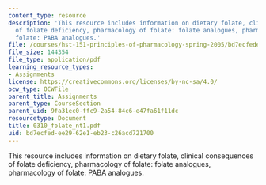 ```yaml
---
content_type: resource
description: 'This resource includes information on dietary folate, clinical consequences
  of folate deficiency, pharmacology of folate: folate analogues, pharmacology of
  folate: PABA analogues.'
file: /courses/hst-151-principles-of-pharmacology-spring-2005/bd7ecfedee2962e1eb23c26acd721700_0310_folate_nt1.pdf
file_size: 144354
file_type: application/pdf
learning_resource_types:
- Assignments
license: https://creativecommons.org/licenses/by-nc-sa/4.0/
ocw_type: OCWFile
parent_title: Assignments
parent_type: CourseSection
parent_uid: 9fa31ec0-ffc9-2a54-84c6-e47fa61f11dc
resourcetype: Document
title: 0310_folate_nt1.pdf
uid: bd7ecfed-ee29-62e1-eb23-c26acd721700
---
```

This resource includes information on dietary folate, clinical consequences of folate deficiency, pharmacology of folate: folate analogues, pharmacology of folate: PABA analogues.